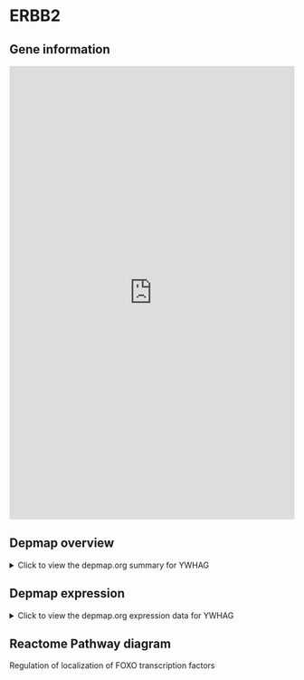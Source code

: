<h1>ERBB2</h1>

<h2>Gene information</h2>
<iframe src="https://depmap.org/portal/gene/YWHAG?tab=about" style="border:none;width:100%;height:800px"></iframe>

<h2>Depmap overview</h2>
<details>
  <summary>Click to view the depmap.org summary for YWHAG</summary>
  <iframe src="https://depmap.org/portal/gene/YWHAG?tab=overview" style="border:none;width:100%;height:800px"></iframe>
</details>

<h2>Depmap expression</h2>
<details>
  <summary>Click to view the depmap.org expression data for YWHAG</summary>
  <iframe src="https://depmap.org/portal/gene/YWHAG?tab=characterization" style="border:none;width:100%;height:800px"></iframe>
</details>



<h2>Reactome Pathway diagram</h2>
Regulation of localization of FOXO transcription factors
<div id="diagramHolder"></div>

<script>
    //Creating the Reactome Diagram widget
    //Take into account a proxy needs to be set up in your server side pointing to www.reactome.org
    function onReactomeDiagramReady(){  //This function is automatically called when the widget code is ready to be used
        var diagram = Reactome.Diagram.create({
            "placeHolder" : "diagramHolder",
            "width" : 900,
            "height" : 500
        });

        //Initialising it to the "Hemostasis" pathway
        diagram.loadDiagram("R-HSA-9614399");

        //Adding different listeners

        diagram.onDiagramLoaded(function (loaded) {
            console.info("Loaded ", loaded);
            diagram.flagItems("BAD");
	    diagram.flagItems("Q92934");
            if (loaded == "R-HSA-9614399") diagram.selectItem("R-HSA-9614399");
        });

     }
</script>



